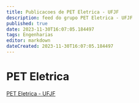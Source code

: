 ```yaml
---
title: Publicacoes de PET Eletrica - UFJF
description: feed do grupo PET Eletrica - UFJF
published: true
date: 2023-11-30T16:07:05.184497
tags: Engenharias
editor: markdown
dateCreated: 2023-11-30T16:07:05.184497
---
```


# PET Eletrica
[PET Eletrica - UFJF](/grupo/150PETEletricaUFJF.md)